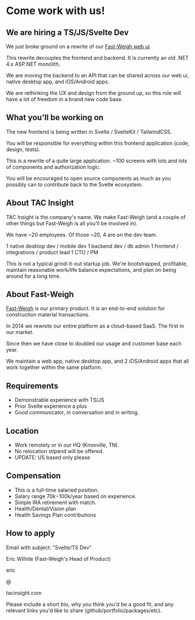 # Come work with us!

## We are hiring a TS/JS/Svelte Dev

We just broke ground on a rewrite of our [Fast-Weigh web ui](https://tacinsight.com).

This rewrite decouples the frontend and backend. It is currently an old .NET 4.x ASP.NET monolith.

We are moving the backend to an API that can be shared across our web ui, native desktop app, and iOS/Android apps.

We are rethinking the UX and design from the ground up, so this role will have a lot of freedom in a brand new code base.

## What you'll be working on

The new frontend is being written in Svelte / SvelteKit / TailwindCSS.

You will be responsible for everything within this frontend application (code, design, tests).

This is a rewrite of a quite large application. ~100 screens with lots and lots of components and authorization logic.

You will be encouraged to open source components as much as you possibly can to contribute back to the Svelte ecosystem.

## About TAC Insight

TAC Insight is the company's name. We make Fast-Weigh (and a couple of other things but Fast-Weigh is all you'll be involved in).

We have ~20 employees. Of those ~20, 4 are on the dev team.

1 native desktop dev / mobile dev
1 backend dev / db admin
1 frontend / integrations / product lead
1 CTO / PM

This is not a typical grind-it-out startup job. We're bootstrapped, profitable, maintain reasonable work/life balance expectations, and plan on being around for a long time.

## About Fast-Weigh

[Fast-Weigh](https://tacinsight.com) is our primary product. It is an end-to-end solution for construction material transactions.

In 2014 we rewrote our entire platform as a cloud-based SaaS. The first in our market.

Since then we have close to doubled our usage and customer base each year.

We maintain a web app, native desktop app, and 2 iOS/Android apps that all work together within the same platform.

## Requirements

- Demonstrable experience with TS/JS
- Prior Svelte experience a plus
- Good communicator, in conversation and in writing.

## Location

- Work remotely or in our HQ (Knoxville, TN).
- No relocation stipend will be offered.
- UPDATE: US based only please

## Compensation

- This is a full-time salaried position.
- Salary range $70k-$100k/year based on experience.
- Simple IRA retirement with match.
- Health/Dental/Vision plan
- Health Savings Plan contributions

## How to apply

Email with subject: "Svelte/TS Dev"

Eric Wilhite (Fast-Weigh's Head of Product)

eric

@

tacinsight.com

Please include a short bio, why you think you'd be a good fit, and any relevant links you'd like to share (github/portfolio/packages/etc).
